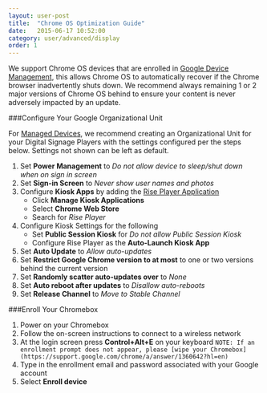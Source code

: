 ```yaml
---
layout: user-post
title:  "Chrome OS Optimization Guide"
date:   2015-06-17 10:52:00
category: user/advanced/display
order: 1
---
```

We support Chrome OS devices that are enrolled in [Google Device Management](https://support.google.com/chrome/a/answer/1289314?hl=en), this allows Chrome OS to automatically recover if the Chrome browser inadvertently shuts down. We recommend always remaining 1 or 2 major versions of Chrome OS behind to ensure your content is never adversely impacted by an update.


###Configure Your Google Organizational Unit

For [Managed Devices](https://support.google.com/chrome/a/answer/1289314?hl=en), we recommend creating an Organizational Unit for your Digital Signage Players with the settings configured per the steps below. Settings not shown can be left as default.

1. Set **Power Management** to *Do not allow device to sleep/shut down when on sign in screen*
2. Set **Sign-in Screen** to *Never show user names and photos*
3. Configure **Kiosk Apps** by adding the [Rise Player Application](https://chrome.google.com/webstore/detail/rise-vision-chrome-app-pl/mfpgpdablffhbfofnhlpgmokokbahooi)
	* Click **Manage Kiosk Applications**
	* Select **Chrome Web Store**
	* Search for *Rise Player*
4. Configure Kiosk Settings for the following
	* Set **Public Session Kiosk** for *Do not allow Public Session Kiosk*
	* Configure Rise Player as the **Auto-Launch Kiosk App** 
5. Set **Auto Update** to *Allow auto-updates*
6. Set **Restrict Google Chrome version to at most** to one or two versions behind the current version
7. Set **Randomly scatter auto-updates over** to *None*
8. Set **Auto reboot after updates** to *Disallow auto-reboots*
9. Set **Release Channel** to *Move to Stable Channel*

###Enroll Your Chromebox

1. Power on your Chromebox
2. Follow the on-screen instructions to connect to a wireless network
3. At the login screen press **Control+Alt+E** on your keyboard
	`NOTE: If an enrollment prompt does not appear, please [wipe your Chromebox](https://support.google.com/chrome/a/answer/1360642?hl=en)`
4. Type in the enrollment email and password associated with your Google account
5. Select **Enroll device**